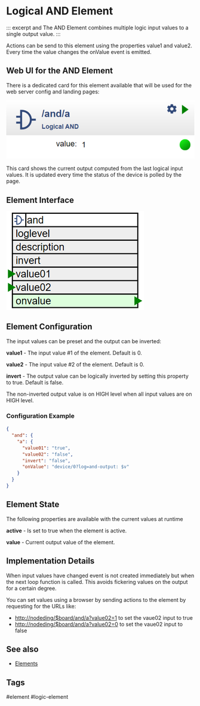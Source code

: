 # Logical AND Element

::: excerpt and
The AND Element combines multiple logic input values to a single output value.
:::


Actions can be send to this element using the properties value1 and value2.
Every time the value changes the onValue event is emitted.

## Web UI for the AND Element

There is a dedicated card for this element available that will be used for the web server config and landing pages:

![AND Web UI](/elements/andui.png)

This card shows the current output computed from the last logical input values.
It is updated every time the status of the device is polled by the page.

## Element Interface

![AND Properties and Actions](/elements/andapi.png)


## Element Configuration

The input values can be preset and the output can be inverted:

**value1** - The input value #1 of the element. Default is 0.

**value2** - The input value #2 of the element. Default is 0.

**invert** - The output value can be logically inverted by setting this property to true. Default is false.

The non-inverted output value is on HIGH level when all input values are on HIGH level.


### Configuration Example


```JSON
{
  "and": {
    "a": {
      "value01": "true",
      "value02": "false",
      "invert": "false",
      "onValue": "device/0?log=and-output: $v"
    }
  }
}
```

## Element State

The following properties are available with the current values at runtime

**active** - Is set to true when the element is active.

**value** - Current output value of the element.


## Implementation Details

When input values have changed event is not created immediately but when the next loop function is called.
This avoids fickering values on the output for a certain degree.

You can set values using a browser by sending actions to the element by requesting for the URLs like:

* <http://nodeding/$board/and/a?value02=1> to set the vaue02 input to true
* <http://nodeding/$board/and/a?value02=0> to set the vaue02 input to false



## See also

* [Elements](/elements.md)
  
<!-- * or element -->


## Tags
#element #logic-element